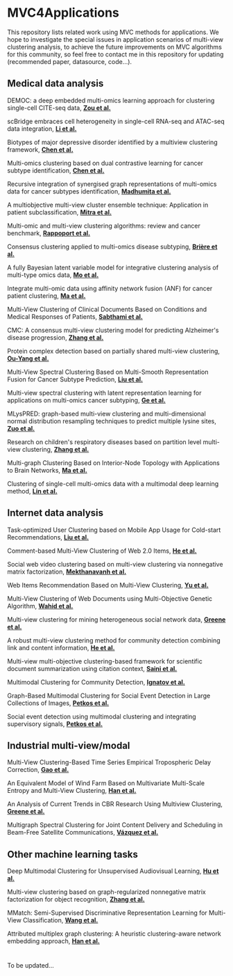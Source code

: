 # MVC4Applications
This repository lists related work using MVC methods for applications. We hope to investigate the special issues in application scenarios of multi-view clustering analysis, to achieve the future improvements on MVC algorithms for this community, so feel free to contact me in this repository for updating (recommended paper, datasource, code...).

## Medical data analysis

DEMOC: a deep embedded multi-omics learning approach for clustering single-cell CITE-seq data, **[Zou et al.](https://doi.org/10.1093/bib/bbac347)**

scBridge embraces cell heterogeneity in single-cell RNA-seq and ATAC-seq data integration, **[Li et al.](https://www.nature.com/articles/s41467-023-41795-5)**

Biotypes of major depressive disorder identified by a multiview clustering framework, **[Chen et al.](https://www.sciencedirect.com/science/article/pii/S0165032723002860)**

Multi-omics clustering based on dual contrastive learning for cancer subtype identification, **[Chen et al.](https://dl.acm.org/doi/abs/10.1145/3570773.3570883)**

Recursive integration of synergised graph representations of multi-omics data for cancer subtypes identification, **[Madhumita et al.](https://www.nature.com/articles/s41598-022-17585-2)**

A multiobjective multi-view cluster ensemble technique: Application in patient subclassification, **[Mitra et al.](https://journals.plos.org/plosone/article?id=10.1371/journal.pone.0216904)**

Multi-omic and multi-view clustering algorithms: review and cancer benchmark, **[Rappoport et al.](https://academic.oup.com/nar/article/46/20/10546/5123392)**

Consensus clustering applied to multi-omics disease subtyping, **[Brière et al.](https://link.springer.com/article/10.1186/s12859-021-04279-1)**

A fully Bayesian latent variable model for integrative clustering analysis of multi-type omics data, **[Mo et al.](https://academic.oup.com/biostatistics/article/19/1/71/3852318)**

Integrate multi-omic data using affinity network fusion (ANF) for cancer patient clustering, **[Ma et al.](https://ieeexplore.ieee.org/abstract/document/8217682)**

Multi-View Clustering of Clinical Documents Based on Conditions and Medical Responses of Patients, **[Sabthami et al.](https://ieeexplore.ieee.org/abstract/document/7726951)**

CMC: A consensus multi-view clustering model for predicting Alzheimer's disease progression, **[Zhang et al.](https://www.sciencedirect.com/science/article/pii/S0169260720317284?casa_token=vL8d7d6nx4wAAAAA:jUH-FeOLCDJ_PqGmWZ56pVzim1FoCioMC5qdYYh61vIVE6l8D8OHf68W-FbMRQWk2fDv28aEqA)**

Protein complex detection based on partially shared multi-view clustering, **[Ou-Yang et al.](https://bmcbioinformatics.biomedcentral.com/articles/10.1186/s12859-016-1164-9)**

Multi-View Spectral Clustering Based on Multi-Smooth Representation Fusion for Cancer Subtype Prediction, **[Liu et al.](https://www.frontiersin.org/articles/10.3389/fgene.2021.718915/full)**

Multi-view spectral clustering with latent representation learning for applications on multi-omics cancer subtyping, **[Ge et al.](https://academic.oup.com/bib/article/24/1/bbac500/6850565)**

MLysPRED: graph-based multi-view clustering and multi-dimensional normal distribution resampling techniques to predict multiple lysine sites, **[Zuo et al.](https://academic.oup.com/bib/article/23/5/bbac277/6661182)**

Research on children's respiratory diseases based on partition level multi-view clustering, **[Zhang et al.](https://doi.org/10.1117/12.2687644)**

Multi-graph Clustering Based on Interior-Node Topology with Applications to Brain Networks, **[Ma et al.](https://link.springer.com/chapter/10.1007/978-3-319-46128-1_30)**

Clustering of single-cell multi-omics data with a multimodal deep learning method, **[Lin et al.](https://www.nature.com/articles/s41467-022-35031-9)**

## Internet data analysis

Task-optimized User Clustering based on Mobile App Usage for Cold-start Recommendations, **[Liu et al.](https://dl.acm.org/doi/pdf/10.1145/3534678.3539105)**

Comment-based Multi-View Clustering of Web 2.0 Items, **[He et al.](https://dl.acm.org/doi/abs/10.1145/2566486.2567975)**

Social web video clustering based on multi-view clustering via nonnegative matrix factorization, **[Mekthanavanh et al.](https://link.springer.com/article/10.1007/s13042-018-00902-5)**

Web Items Recommendation Based on Multi-View Clustering, **[Yu et al.](https://ieeexplore.ieee.org/abstract/document/8377689)**

Multi-View Clustering of Web Documents using Multi-Objective Genetic Algorithm, **[Wahid et al.](https://ieeexplore.ieee.org/abstract/document/6900586)**

Multi-view clustering for mining heterogeneous social network data, **[Greene et al.](https://www.researchgate.net/profile/Derek-Greene/publication/222089360_Multi-view_clustering_for_mining_heterogeneous_social_network_data/links/09e41510e75e85bf3d000000/Multi-view-clustering-for-mining-heterogeneous-social-network-data.pdf)**

A robust multi-view clustering method for community detection combining link and content information, **[He et al.](https://www.sciencedirect.com/science/article/pii/S0378437118312184?casa_token=cTuxJjYlkBAAAAAA:qtd4VrAS0PXxlF0RTZSNiHQ45_YXmJ3ovcl5k1Pcw89nbgYZYZtgvwBYlN2pakD5INaKD9tHEw)**

Multi-view multi-objective clustering-based framework for scientific document summarization using citation context, **[Saini et al.](https://link.springer.com/article/10.1007/s10489-022-04166-z)**

Multimodal Clustering for Community Detection, **[Ignatov et al.](https://link.springer.com/chapter/10.1007/978-3-319-64167-6_4)**

Graph-Based Multimodal Clustering for Social Event Detection in Large Collections of Images, **[Petkos et al.](https://link.springer.com/chapter/10.1007/978-3-319-04114-8_13)**

Social event detection using multimodal clustering and integrating supervisory signals, **[Petkos et al.](https://dl.acm.org/doi/abs/10.1145/2324796.2324825)**

## Industrial multi-view/modal

Multi-View Clustering-Based Time Series Empirical Tropospheric Delay Correction, **[Gao et al.](https://ieeexplore.ieee.org/abstract/document/10121341)**

An Equivalent Model of Wind Farm Based on Multivariate Multi-Scale Entropy and Multi-View Clustering, **[Han et al.](https://www.mdpi.com/1996-1073/15/16/6054)**

An Analysis of Current Trends in CBR Research Using Multiview Clustering, **[Greene et al.](https://ojs.aaai.org/aimagazine/index.php/aimagazine/article/view/2243)**

Multigraph Spectral Clustering for Joint Content Delivery and Scheduling in Beam-Free Satellite Communications, **[Vázquez et al.](https://ieeexplore.ieee.org/abstract/document/9053805)**

## Other machine learning tasks

Deep Multimodal Clustering for Unsupervised Audiovisual Learning, **[Hu et al.](https://openaccess.thecvf.com/content_CVPR_2019/html/Hu_Deep_Multimodal_Clustering_for_Unsupervised_Audiovisual_Learning_CVPR_2019_paper.html)**

Multi-view clustering based on graph-regularized nonnegative matrix factorization for object recognition, **[Zhang et al.](https://www.sciencedirect.com/science/article/pii/S0020025517311015?casa_token=tEmaDKHmUV0AAAAA:TJOLFTZsIM0vBWX_SsfNY1KrGzQIPgxH5q1w7uDmXHdVfnSGAq7e_fDfYWaz02zjl1AUIIE_hw)**

MMatch: Semi-Supervised Discriminative Representation Learning for Multi-View Classification, **[Wang et al.](https://ieeexplore.ieee.org/abstract/document/9733884)**
    
Attributed multiplex graph clustering: A heuristic clustering-aware network embedding approach, **[Han et al.](https://www.sciencedirect.com/science/article/pii/S0378437121009699?casa_token=5eAu_aXSc9wAAAAA:QaC4ulblpVc1PT3jnq1BrvLwEc3sQ_GXuyVpBRxzIIEcPxyzLjuuIMf-cQUDouulSO1PFhUlFg)**

#

To be updated...

